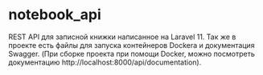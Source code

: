# notebook_api

 REST API для записной книжки написанное на Laravel 11.
 Так же в проекте есть файлы для запуска контейнеров Dockera и документация Swagger.
 (При сборке проекта при помощи Docker, можно посмотреть документацию http://localhost:8000/api/documentation).
